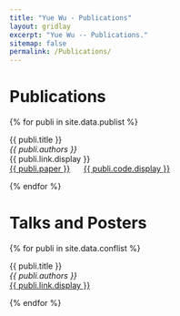 ```yaml
---
title: "Yue Wu - Publications"
layout: gridlay
excerpt: "Yue Wu -- Publications."
sitemap: false
permalink: /Publications/
---
```



# Publications

{% for publi in site.data.publist %}

  {{ publi.title }} <br />
  <em>{{ publi.authors }} </em><br />
  {{ publi.link.display }} <br />
  <a href="{{ publi.link.url }}">{{ publi.paper }}</a> &nbsp;&nbsp;&nbsp;&nbsp;
  <a href="{{ publi.code.url }}">{{ publi.code.display }}</a>

{% endfor %}

<!-- {% assign number_printed = 0 %}
{% for publi in site.data.publist %}

{% assign even_odd = number_printed | modulo: 2 %}

{% if even_odd == 0 %}
<div class="row">
{% endif %}

<div class="col-sm-6 clearfix">
 <div class="well">
  <pubtit>{{ publi.title }}</pubtit>
  <img src="{{ site.url }}{{ site.baseurl }}/images/pubpic/{{ publi.image }}" class="img-responsive" width="33%" style="float: left" />
  <p>{{ publi.description }}</p>
  <p><em>{{ publi.authors }}</em></p>
  <p><strong><a href="{{ publi.link.url }}">{{ publi.link.display }}</a></strong></p>
  <p class="text-danger"><strong> {{ publi.news1 }}</strong></p>
  <p> {{ publi.news2 }}</p>
 </div>
</div>

{% assign number_printed = number_printed | plus: 1 %}

{% if even_odd == 1 %}
</div>
{% endif %}

{% endfor %}

{% assign even_odd = number_printed | modulo: 2 %}
{% if even_odd == 1 %}
</div>
{% endif %}

<p> &nbsp; </p> -->


# Talks and Posters

{% for publi in site.data.conflist %}

  {{ publi.title }} <br />
  <em>{{ publi.authors }} </em><br /><a href="{{ publi.link.url }}">{{ publi.link.display }}</a>

{% endfor %}
